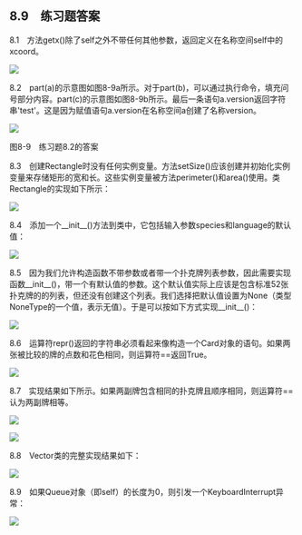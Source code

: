    

## 8.9　练习题答案

8.1　方法getx()除了self之外不带任何其他参数，返回定义在名称空间self中的xcoord。

![](0-Assets/Epubook/程序员编程语言经典合集（计算机科学丛书5册套装），javapython编程语言含经典教材龙书《编译原理》%20(Bruce%20Eckel%20%20Alfred%20V.%20Aho%20%20Monica%20S.%20Lam%20etc.)%20(Z-Library)/images/image08942.jpeg)

8.2　part(a)的示意图如图8-9a所示。对于part(b)，可以通过执行命令，填充问号部分内容。part(c)的示意图如图8-9b所示。最后一条语句a.version返回字符串'test'。这是因为赋值语句a.version在名称空间a创建了名称version。

![](0-Assets/Epubook/程序员编程语言经典合集（计算机科学丛书5册套装），javapython编程语言含经典教材龙书《编译原理》%20(Bruce%20Eckel%20%20Alfred%20V.%20Aho%20%20Monica%20S.%20Lam%20etc.)%20(Z-Library)/images/image08943.jpeg)

图8-9　练习题8.2的答案

8.3　创建Rectangle时没有任何实例变量。方法setSize()应该创建并初始化实例变量来存储矩形的宽和长。这些实例变量被方法perimeter()和area()使用。类Rectangle的实现如下所示：

![](0-Assets/Epubook/程序员编程语言经典合集（计算机科学丛书5册套装），javapython编程语言含经典教材龙书《编译原理》%20(Bruce%20Eckel%20%20Alfred%20V.%20Aho%20%20Monica%20S.%20Lam%20etc.)%20(Z-Library)/images/image08944.jpeg)

8.4　添加一个__init__()方法到类中，它包括输入参数species和language的默认值：

![](0-Assets/Epubook/程序员编程语言经典合集（计算机科学丛书5册套装），javapython编程语言含经典教材龙书《编译原理》%20(Bruce%20Eckel%20%20Alfred%20V.%20Aho%20%20Monica%20S.%20Lam%20etc.)%20(Z-Library)/images/image08945.jpeg)

8.5　因为我们允许构造函数不带参数或者带一个扑克牌列表参数，因此需要实现函数__init__()，带一个有默认值的参数。这个默认值实际上应该是包含标准52张扑克牌的的列表，但还没有创建这个列表。我们选择把默认值设置为None（类型NoneType的一个值，表示无值）。于是可以按如下方式实现__init__()：

![](0-Assets/Epubook/程序员编程语言经典合集（计算机科学丛书5册套装），javapython编程语言含经典教材龙书《编译原理》%20(Bruce%20Eckel%20%20Alfred%20V.%20Aho%20%20Monica%20S.%20Lam%20etc.)%20(Z-Library)/images/image08946.jpeg)

8.6　运算符repr()返回的字符串必须看起来像构造一个Card对象的语句。如果两张被比较的牌的点数和花色相同，则运算符==返回True。

![](0-Assets/Epubook/程序员编程语言经典合集（计算机科学丛书5册套装），javapython编程语言含经典教材龙书《编译原理》%20(Bruce%20Eckel%20%20Alfred%20V.%20Aho%20%20Monica%20S.%20Lam%20etc.)%20(Z-Library)/images/image08947.jpeg)

8.7　实现结果如下所示。如果两副牌包含相同的扑克牌且顺序相同，则运算符==认为两副牌相等。

![](0-Assets/Epubook/程序员编程语言经典合集（计算机科学丛书5册套装），javapython编程语言含经典教材龙书《编译原理》%20(Bruce%20Eckel%20%20Alfred%20V.%20Aho%20%20Monica%20S.%20Lam%20etc.)%20(Z-Library)/images/image08948.jpeg)

![](0-Assets/Epubook/程序员编程语言经典合集（计算机科学丛书5册套装），javapython编程语言含经典教材龙书《编译原理》%20(Bruce%20Eckel%20%20Alfred%20V.%20Aho%20%20Monica%20S.%20Lam%20etc.)%20(Z-Library)/images/image08949.jpeg)

8.8　Vector类的完整实现结果如下：

![](0-Assets/Epubook/程序员编程语言经典合集（计算机科学丛书5册套装），javapython编程语言含经典教材龙书《编译原理》%20(Bruce%20Eckel%20%20Alfred%20V.%20Aho%20%20Monica%20S.%20Lam%20etc.)%20(Z-Library)/images/image08950.jpeg)

8.9　如果Queue对象（即self）的长度为0，则引发一个KeyboardInterrupt异常：

![](0-Assets/Epubook/程序员编程语言经典合集（计算机科学丛书5册套装），javapython编程语言含经典教材龙书《编译原理》%20(Bruce%20Eckel%20%20Alfred%20V.%20Aho%20%20Monica%20S.%20Lam%20etc.)%20(Z-Library)/images/image08951.jpeg)